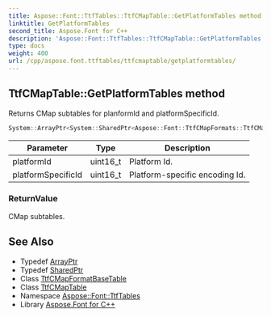 ```yaml
---
title: Aspose::Font::TtfTables::TtfCMapTable::GetPlatformTables method
linktitle: GetPlatformTables
second_title: Aspose.Font for C++
description: 'Aspose::Font::TtfTables::TtfCMapTable::GetPlatformTables method. Returns CMap subtables for planformId and platformSpecificId in C++.'
type: docs
weight: 400
url: /cpp/aspose.font.ttftables/ttfcmaptable/getplatformtables/
---
```

## TtfCMapTable::GetPlatformTables method


Returns CMap subtables for planformId and platformSpecificId.

```cpp
System::ArrayPtr<System::SharedPtr<Aspose::Font::TtfCMapFormats::TtfCMapFormatBaseTable>> Aspose::Font::TtfTables::TtfCMapTable::GetPlatformTables(uint16_t platformId, uint16_t platformSpecificId)
```


| Parameter | Type | Description |
| --- | --- | --- |
| platformId | uint16_t | Platform Id. |
| platformSpecificId | uint16_t | Platform-specific encoding Id. |

### ReturnValue

CMap subtables.

## See Also

* Typedef [ArrayPtr](../../../system/arrayptr/)
* Typedef [SharedPtr](../../../system/sharedptr/)
* Class [TtfCMapFormatBaseTable](../../../aspose.font.ttfcmapformats/ttfcmapformatbasetable/)
* Class [TtfCMapTable](../)
* Namespace [Aspose::Font::TtfTables](../../)
* Library [Aspose.Font for C++](../../../)

